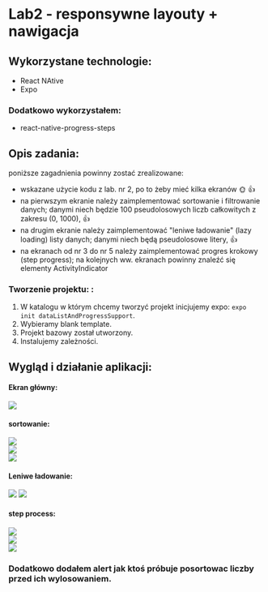 # Lab2 - responsywne layouty + nawigacja


## Wykorzystane technologie:

* React NAtive
* Expo

### Dodatkowo wykorzystałem:  
* react-native-progress-steps

## Opis zadania:

poniższe zagadnienia powinny zostać zrealizowane:

* wskazane użycie kodu z lab. nr 2, po to żeby mieć kilka ekranów 🌞 👍
* na pierwszym ekranie należy zaimplementować sortowanie i filtrowanie danych; danymi niech będzie 100 pseudolosowych liczb całkowitych z zakresu (0, 1000), 👍
* na drugim ekranie należy zaimplementować "leniwe ładowanie" (lazy loading) listy danych; danymi niech będą pseudolosowe litery, 👍
* na ekranach od nr 3 do nr 5 należy zaimplementować progres krokowy (step progress); na kolejnych ww. ekranach powinny znaleźć się elementy ActivityIndicator  

### Tworzenie projektu: :

1. W katalogu w którym chcemy tworzyć projekt inicjujemy expo: ```expo init dataListAndProgressSupport```.
2. Wybieramy blank template.
3. Projekt bazowy został utworzony.
4. Instalujemy zależności.

## Wygląd i działanie aplikacji:

#### Ekran główny:

![](md_img/1.png)

#### sortowanie:

![](md_img/2.png)  
![](md_img/3.png)  
![](md_img/4.png)  
#### Leniwe ładowanie:

![](md_img/5.png)
![](md_img/6.png)  
#### step process:

![](md_img/7.png)  
![](md_img/8.png)  
![](md_img/9.png)  

### Dodatkowo dodałem alert jak ktoś próbuje posortowac liczby przed ich wylosowaniem.